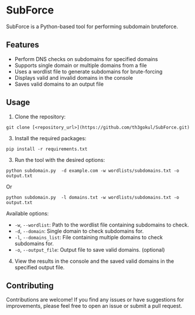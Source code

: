 # SubForce
SubForce is a Python-based tool for performing subdomain bruteforce.

## Features

- Perform DNS checks on subdomains for specified domains
- Supports single domain or multiple domains from a file
- Uses a wordlist file to generate subdomains for brute-forcing
- Displays valid and invalid domains in the console
- Saves valid domains to an output file

## Usage

1. Clone the repository:
```shell
git clone [<repository_url>](https://github.com/th3gokul/SubForce.git)
```
3. Install the required packages:
```shell
pip install -r requirements.txt
```

3. Run the tool with the desired options:
```shell
python subdomain.py  -d example.com -w wordlists/subdomains.txt -o output.txt

```
Or
```shell
python subdomain.py  -l domains.txt -w wordlists/subdomains.txt -o output.txt
```

Available options:
- `-w`, `--wordlist`: Path to the wordlist file containing subdomains to check.
- `-d`, `--domain`: Single domain to check subdomains for.
- `-l`, `--domains_list`: File containing multiple domains to check subdomains for.
- `-o`, `--output_file`: Output file to save valid domains. (optional)


4. View the results in the console and the saved valid domains in the specified output file.

## Contributing

Contributions are welcome! If you find any issues or have suggestions for improvements, please feel free to open an issue or submit a pull request.


